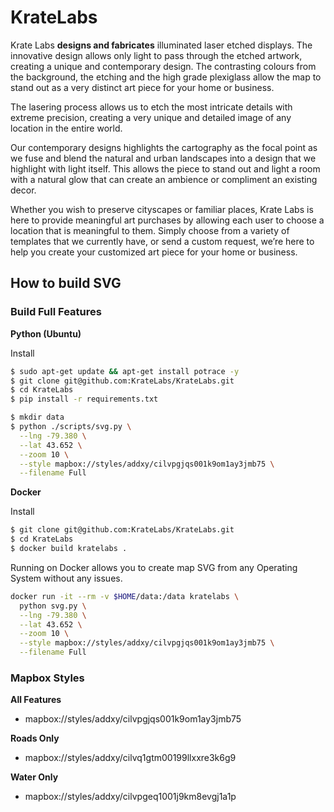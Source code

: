 # KrateLabs

Krate Labs **designs and fabricates** illuminated laser etched displays. The innovative design allows only light to pass through the etched artwork, creating a unique and contemporary design. The contrasting colours from the background, the etching and the high grade plexiglass allow the map to stand out as a very distinct art piece for your home or business.

The lasering process allows us to etch the most intricate details with extreme precision, creating a very unique and detailed image of any location in the entire world.

Our contemporary designs highlights the cartography as the focal point as we fuse and blend the natural and urban landscapes into a design that we highlight with light itself. This allows the piece to stand out and light a room with a natural glow that can create an ambience or compliment an existing decor.

Whether you wish to preserve cityscapes or familiar places, Krate Labs is here to provide meaningful art purchases by allowing each user to choose a location that is meaningful to them. Simply choose from a variety of templates that we currently have, or send a custom request, we’re here to help you create your customized art piece for your home or business.

## How to build SVG

### Build Full Features

**Python (Ubuntu)**

Install

```bash
$ sudo apt-get update && apt-get install potrace -y
$ git clone git@github.com:KrateLabs/KrateLabs.git
$ cd KrateLabs
$ pip install -r requirements.txt
```

```bash
$ mkdir data
$ python ./scripts/svg.py \
  --lng -79.380 \
  --lat 43.652 \
  --zoom 10 \
  --style mapbox://styles/addxy/cilvpgjqs001k9om1ay3jmb75 \
  --filename Full
```

**Docker**

Install

```bash
$ git clone git@github.com:KrateLabs/KrateLabs.git
$ cd KrateLabs
$ docker build kratelabs .
```

Running on Docker allows you to create map SVG from any Operating System without any issues.

```bash
docker run -it --rm -v $HOME/data:/data kratelabs \
  python svg.py \
  --lng -79.380 \
  --lat 43.652 \
  --zoom 10 \
  --style mapbox://styles/addxy/cilvpgjqs001k9om1ay3jmb75 \
  --filename Full
```
### Mapbox Styles

**All Features**

- mapbox://styles/addxy/cilvpgjqs001k9om1ay3jmb75

**Roads Only**

- mapbox://styles/addxy/cilvq1gtm00199llxxre3k6g9

**Water Only**

- mapbox://styles/addxy/cilvpgeq1001j9km8evgj1a1p
